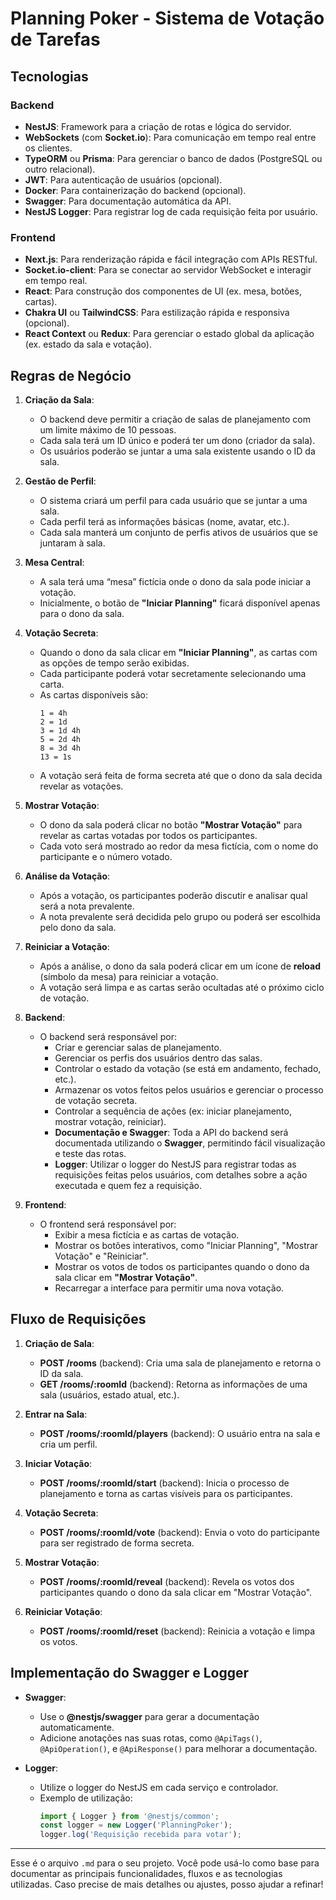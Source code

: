 # Planning Poker - Sistema de Votação de Tarefas

## Tecnologias

### Backend
- **NestJS**: Framework para a criação de rotas e lógica do servidor.
- **WebSockets** (com **Socket.io**): Para comunicação em tempo real entre os clientes.
- **TypeORM** ou **Prisma**: Para gerenciar o banco de dados (PostgreSQL ou outro relacional).
- **JWT**: Para autenticação de usuários (opcional).
- **Docker**: Para containerização do backend (opcional).
- **Swagger**: Para documentação automática da API.
- **NestJS Logger**: Para registrar log de cada requisição feita por usuário.

### Frontend
- **Next.js**: Para renderização rápida e fácil integração com APIs RESTful.
- **Socket.io-client**: Para se conectar ao servidor WebSocket e interagir em tempo real.
- **React**: Para construção dos componentes de UI (ex. mesa, botões, cartas).
- **Chakra UI** ou **TailwindCSS**: Para estilização rápida e responsiva (opcional).
- **React Context** ou **Redux**: Para gerenciar o estado global da aplicação (ex. estado da sala e votação).

## Regras de Negócio

1. **Criação da Sala**:
   - O backend deve permitir a criação de salas de planejamento com um limite máximo de 10 pessoas.
   - Cada sala terá um ID único e poderá ter um dono (criador da sala).
   - Os usuários poderão se juntar a uma sala existente usando o ID da sala.

2. **Gestão de Perfil**:
   - O sistema criará um perfil para cada usuário que se juntar a uma sala.
   - Cada perfil terá as informações básicas (nome, avatar, etc.).
   - Cada sala manterá um conjunto de perfis ativos de usuários que se juntaram à sala.

3. **Mesa Central**:
   - A sala terá uma “mesa” fictícia onde o dono da sala pode iniciar a votação.
   - Inicialmente, o botão de **"Iniciar Planning"** ficará disponível apenas para o dono da sala.

4. **Votação Secreta**:
   - Quando o dono da sala clicar em **"Iniciar Planning"**, as cartas com as opções de tempo serão exibidas.
   - Cada participante poderá votar secretamente selecionando uma carta.
   - As cartas disponíveis são:  
     ```
     1 = 4h
     2 = 1d
     3 = 1d 4h
     5 = 2d 4h
     8 = 3d 4h
     13 = 1s
     ```
   - A votação será feita de forma secreta até que o dono da sala decida revelar as votações.

5. **Mostrar Votação**:
   - O dono da sala poderá clicar no botão **"Mostrar Votação"** para revelar as cartas votadas por todos os participantes.
   - Cada voto será mostrado ao redor da mesa fictícia, com o nome do participante e o número votado.

6. **Análise da Votação**:
   - Após a votação, os participantes poderão discutir e analisar qual será a nota prevalente.
   - A nota prevalente será decidida pelo grupo ou poderá ser escolhida pelo dono da sala.

7. **Reiniciar a Votação**:
   - Após a análise, o dono da sala poderá clicar em um ícone de **reload** (símbolo da mesa) para reiniciar a votação.
   - A votação será limpa e as cartas serão ocultadas até o próximo ciclo de votação.

8. **Backend**:
   - O backend será responsável por:
     - Criar e gerenciar salas de planejamento.
     - Gerenciar os perfis dos usuários dentro das salas.
     - Controlar o estado da votação (se está em andamento, fechado, etc.).
     - Armazenar os votos feitos pelos usuários e gerenciar o processo de votação secreta.
     - Controlar a sequência de ações (ex: iniciar planejamento, mostrar votação, reiniciar).
     - **Documentação e Swagger**: Toda a API do backend será documentada utilizando o **Swagger**, permitindo fácil visualização e teste das rotas.
     - **Logger**: Utilizar o logger do NestJS para registrar todas as requisições feitas pelos usuários, com detalhes sobre a ação executada e quem fez a requisição.

9. **Frontend**:
   - O frontend será responsável por:
     - Exibir a mesa fictícia e as cartas de votação.
     - Mostrar os botões interativos, como "Iniciar Planning", "Mostrar Votação" e "Reiniciar".
     - Mostrar os votos de todos os participantes quando o dono da sala clicar em **"Mostrar Votação"**.
     - Recarregar a interface para permitir uma nova votação.

## Fluxo de Requisições

1. **Criação de Sala**:
   - **POST /rooms** (backend): Cria uma sala de planejamento e retorna o ID da sala.
   - **GET /rooms/:roomId** (backend): Retorna as informações de uma sala (usuários, estado atual, etc.).

2. **Entrar na Sala**:
   - **POST /rooms/:roomId/players** (backend): O usuário entra na sala e cria um perfil.

3. **Iniciar Votação**:
   - **POST /rooms/:roomId/start** (backend): Inicia o processo de planejamento e torna as cartas visíveis para os participantes.

4. **Votação Secreta**:
   - **POST /rooms/:roomId/vote** (backend): Envia o voto do participante para ser registrado de forma secreta.

5. **Mostrar Votação**:
   - **POST /rooms/:roomId/reveal** (backend): Revela os votos dos participantes quando o dono da sala clicar em "Mostrar Votação".

6. **Reiniciar Votação**:
   - **POST /rooms/:roomId/reset** (backend): Reinicia a votação e limpa os votos.

## Implementação do Swagger e Logger

- **Swagger**:
  - Use o **@nestjs/swagger** para gerar a documentação automaticamente.
  - Adicione anotações nas suas rotas, como `@ApiTags()`, `@ApiOperation()`, e `@ApiResponse()` para melhorar a documentação.

- **Logger**:
  - Utilize o logger do NestJS em cada serviço e controlador.
  - Exemplo de utilização:
    ```typescript
    import { Logger } from '@nestjs/common';
    const logger = new Logger('PlanningPoker');
    logger.log('Requisição recebida para votar');
    ```

---

Esse é o arquivo `.md` para o seu projeto. Você pode usá-lo como base para documentar as principais funcionalidades, fluxos e as tecnologias utilizadas. Caso precise de mais detalhes ou ajustes, posso ajudar a refinar!
